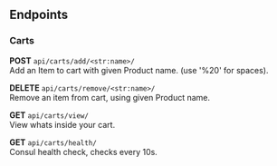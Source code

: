 ## Endpoints 

### **Carts**

**POST** `api/carts/add/<str:name>/`   
Add an Item to cart with given Product name. (use '%20' for spaces).

**DELETE** `api/carts/remove/<str:name>/`   
Remove an item from cart, using given Product name.

**GET** `api/carts/view/`   
View whats inside your cart.

**GET** `api/carts/health/`   
Consul health check, checks every 10s.
